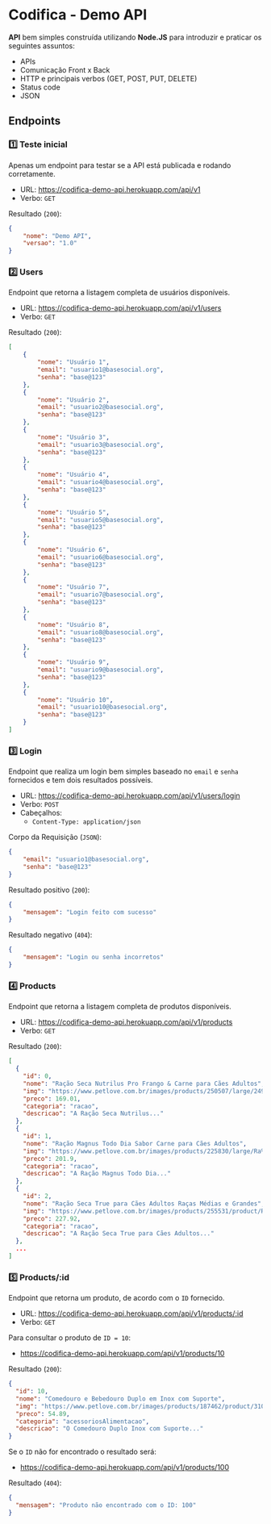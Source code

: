 # Codifica - Demo API

**API** bem simples construída utilizando **Node.JS** para introduzir e praticar os seguintes assuntos:

- APIs
- Comunicação Front x Back
- HTTP e principais verbos (GET, POST, PUT, DELETE)
- Status code
- JSON

## Endpoints

### 1️⃣ Teste inicial
Apenas um endpoint para testar se a API está publicada e rodando corretamente.

- URL: https://codifica-demo-api.herokuapp.com/api/v1
- Verbo: `GET`

Resultado (`200`):
```json
{
    "nome": "Demo API",
    "versao": "1.0"
}
```

### 2️⃣ Users
Endpoint que retorna a listagem completa de usuários disponíveis.

- URL: https://codifica-demo-api.herokuapp.com/api/v1/users
- Verbo: `GET`

Resultado (`200`):
```json
[
    {
        "nome": "Usuário 1",
        "email": "usuario1@basesocial.org",
        "senha": "base@123"
    },
    {
        "nome": "Usuário 2",
        "email": "usuario2@basesocial.org",
        "senha": "base@123"
    },
    {
        "nome": "Usuário 3",
        "email": "usuario3@basesocial.org",
        "senha": "base@123"
    },
    {
        "nome": "Usuário 4",
        "email": "usuario4@basesocial.org",
        "senha": "base@123"
    },
    {
        "nome": "Usuário 5",
        "email": "usuario5@basesocial.org",
        "senha": "base@123"
    },
    {
        "nome": "Usuário 6",
        "email": "usuario6@basesocial.org",
        "senha": "base@123"
    },
    {
        "nome": "Usuário 7",
        "email": "usuario7@basesocial.org",
        "senha": "base@123"
    },
    {
        "nome": "Usuário 8",
        "email": "usuario8@basesocial.org",
        "senha": "base@123"
    },
    {
        "nome": "Usuário 9",
        "email": "usuario9@basesocial.org",
        "senha": "base@123"
    },
    {
        "nome": "Usuário 10",
        "email": "usuario10@basesocial.org",
        "senha": "base@123"
    }
]
```

### 3️⃣ Login
Endpoint que realiza um login bem simples baseado no `email` e `senha` fornecidos e tem dois resultados possíveis.

- URL: https://codifica-demo-api.herokuapp.com/api/v1/users/login
- Verbo: `POST`
- Cabeçalhos:
    - `Content-Type: application/json`

Corpo da Requisição (`JSON`):
```json
{
    "email": "usuario1@basesocial.org",
    "senha": "base@123"
}
```

Resultado positivo (`200`):
```json
{
    "mensagem": "Login feito com sucesso"
}
```

Resultado negativo (`404`):
```json
{
    "mensagem": "Login ou senha incorretos"
}
```

### 4️⃣ Products
Endpoint que retorna a listagem completa de produtos disponíveis.

- URL: https://codifica-demo-api.herokuapp.com/api/v1/products
- Verbo: `GET`

Resultado (`200`):
```json
[
  {
    "id": 0,
    "nome": "Ração Seca Nutrilus Pro Frango & Carne para Cães Adultos",
    "img": "https://www.petlove.com.br/images/products/250507/large/2492303_FRENTE.jpg?1635780028",
    "preco": 169.01,
    "categoria": "racao",
    "descricao": "A Ração Seca Nutrilus..."
  },
  {
    "id": 1,
    "nome": "Ração Magnus Todo Dia Sabor Carne para Cães Adultos",
    "img": "https://www.petlove.com.br/images/products/225830/large/Ra%C3%A7%C3%A3o_Magnus_Todo_Dia_Sabor_Carne_para_C%C3%A3es_Adultos_311810.jpg?1627724051",
    "preco": 201.9,
    "categoria": "racao",
    "descricao": "A Ração Magnus Todo Dia..."
  },
  {
    "id": 2,
    "nome": "Ração Seca True para Cães Adultos Raças Médias e Grandes",
    "img": "https://www.petlove.com.br/images/products/255531/product/Ra%C3%A7%C3%A3o_Seca_True_para_C%C3%A3es_Adultos_Ra%C3%A7as_M%C3%A9dias_e_Grandes_10_1KG_2638254.png?1653046196",
    "preco": 227.92,
    "categoria": "racao",
    "descricao": "A Ração Seca True para Cães Adultos..."
  },
  ...
]
```

### 5️⃣ Products/:id
Endpoint que retorna um produto, de acordo com o `ID` fornecido.

- URL: https://codifica-demo-api.herokuapp.com/api/v1/products/:id
- Verbo: `GET`

Para consultar o produto de `ID = 10`:  
- https://codifica-demo-api.herokuapp.com/api/v1/products/10

Resultado (`200`):
```json
{
  "id": 10,
  "nome": "Comedouro e Bebedouro Duplo em Inox com Suporte",
  "img": "https://www.petlove.com.br/images/products/187462/product/31010152.jpg?1627607228",
  "preco": 54.89,
  "categoria": "acessoriosAlimentacao",
  "descricao": "O Comedouro Duplo Inox com Suporte..."
}
```

Se o `ID` não for encontrado o resultado será:  
- https://codifica-demo-api.herokuapp.com/api/v1/products/100

Resultado (`404`):
```json
{
  "mensagem": "Produto não encontrado com o ID: 100"
}
```